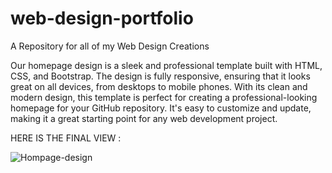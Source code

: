 # web-design-portfolio
A Repository for all of my Web Design Creations

Our homepage design is a sleek and professional template built with HTML, CSS, and Bootstrap.
The design is fully responsive, ensuring that it looks great on all devices, from desktops to mobile phones.
With its clean and modern design, this template is perfect for creating a professional-looking homepage for your GitHub repository.
It's easy to customize and update, making it a great starting point for any web development project.

HERE IS THE FINAL VIEW : 


![Hompage-design](https://user-images.githubusercontent.com/44018172/219922667-83b40628-2653-49df-b771-38711088d1e4.png)

